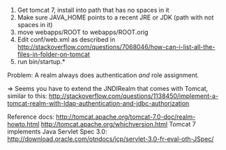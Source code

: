 1) Get tomcat 7, install into path that has no spaces in it
2) Make sure JAVA_HOME points to a recent JRE or JDK (path with not spaces in it)
2) move webapps/ROOT to webapps/ROOT.orig
4) Edit conf/web.xml as described in
    http://stackoverflow.com/questions/7068046/how-can-i-list-all-the-files-in-folder-on-tomcat
5) run bin/startup.*

Problem: A realm always does authentication _and_ role assignment.

=> Seems you have to extend the JNDIRealm that comes with Tomcat, similar to this:
http://stackoverflow.com/questions/1138450/implement-a-tomcat-realm-with-ldap-authentication-and-jdbc-authorization


Reference docs:
http://tomcat.apache.org/tomcat-7.0-doc/realm-howto.html
http://tomcat.apache.org/whichversion.html
Tomcat 7 implements Java Servlet Spec 3.0:
http://download.oracle.com/otndocs/jcp/servlet-3.0-fr-eval-oth-JSpec/
